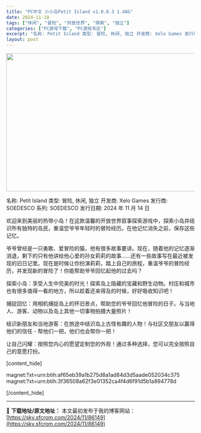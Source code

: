 ```yaml
---
title: "PC中文 小小岛Petit Island v1.0.0.3 1.48G"
date: 2024-11-18
tags: ["休闲", "冒险", "开放世界", "探索", "独立"]
categories: ["PC游戏下载", "PC游戏专区"]
excerpt: "名称: Petit Island 类型: 冒险, 休闲, 独立 开发商: Xelo Games 发行商: SOEDESCO 系列: SOEDESCO 发行日期: 2024 年 11 月 14 日 欢迎来到美丽的热带小岛！在这款温馨的开放世界叙事探索游戏中，探索小岛并结识所有独特的岛民，重温您爷爷年轻&hellip;"
layout: post
---
```


<img class="aligncenter size-full wp-image-86150" src="https://sky.sfcrom.com/wp-content/uploads/2024/11/2024111803485976.webp" alt="" width="660" height="370" />

名称: Petit Island
类型: 冒险, 休闲, 独立
开发商: Xelo Games
发行商: SOEDESCO
系列: SOEDESCO
发行日期: 2024 年 11 月 14 日

欢迎来到美丽的热带小岛！在这款温馨的开放世界叙事探索游戏中，探索小岛并结识所有独特的岛民，重温您爷爷年轻时的冒险经历。在他记忆消失之前，保存这些记忆。

爷爷曾经是一只勇敢、爱冒险的猫，他有很多故事要讲。现在，随着他的记忆逐渐消退，剩下的只有他讲给他心爱的孙女莉莉的故事……还有一些故事写在最近被发现的旧日记里。现在是时候让你扮演莉莉，踏上自己的旅程，重温爷爷的冒险经历，并发现新的冒险了！你能帮助爷爷回忆起他的过去吗？

探索小岛：享受人生中完美的时光！探索岛上隐藏的宝藏和野生动物。村庄和城市也有很多值得一看的地方，所以趁着还来得及的时候，好好吸收知识吧！

捕捉回忆：用相机捕捉岛上的怀旧景点，帮助您的爷爷回忆他冒险的日子。与当地人、游客、动物以及岛上其他一切事物拍摄大量照片！

结识新朋友和当地游客：在旅途中结识岛上古怪有趣的人物！与社区交朋友以赢得他们的信任 - 帮他们一把，他们也会帮你一把！

让自己闪耀：按照您内心的愿望定制您的外观！通过多种选择，您可以完全按照自己的意愿打扮。

[content_hide]

magnet:?xt=urn:btih:af65eb39a1b275d8a1ad84d3d5aade052034c375
magnet:?xt=urn:btih:3f36508a62f3e01352ca4f4d6f91d5b1a894778d

[/content_hide]

---
📖 **下载地址/原文地址：** 本文最初发布于我的博客网站：[https://sky.sfcrom.com/2024/11/86149](https://sky.sfcrom.com/2024/11/86149)
